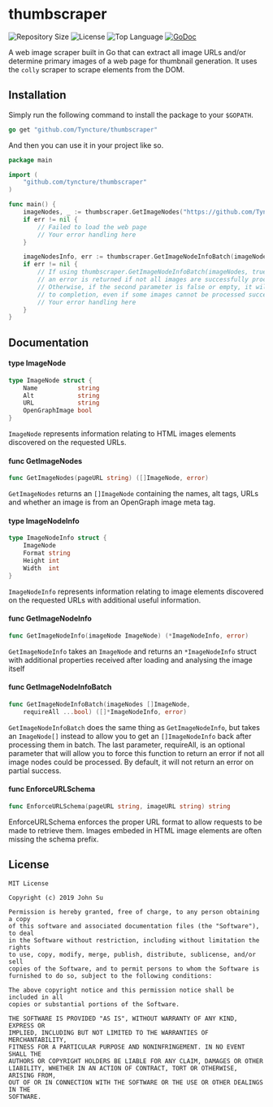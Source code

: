 # thumbscraper
![Repository Size](https://img.shields.io/github/repo-size/Tyncture/thumbscraper.svg?t&style=flat-square)
![License](https://img.shields.io/github/license/Tyncture/thumbscraper.svg?&style=flat-square)
![Top Language](https://img.shields.io/github/languages/top/Tyncture/thumbscraper.svg?&style=flat-square)
[![GoDoc](https://godoc.org/github.com/Tyncture/thumbscraper?status.svg)](https://godoc.org/github.com/Tyncture/thumbscraper)

A web image scraper built in Go that can extract all image URLs and/or determine 
primary images of a web page for thumbnail generation. It uses the `colly` scraper 
to scrape elements from the DOM.

## Installation

Simply run the following command to install the package to your `$GOPATH`.
```go
go get "github.com/Tyncture/thumbscraper"
```


And then you can use it in your project like so.
```go
package main

import (
	"github.com/tyncture/thumbscraper"
)

func main() {
	imageNodes, _ := thumbscraper.GetImageNodes("https://github.com/Tyncture/thumbscraper")
	if err != nil {
		// Failed to load the web page
		// Your error handling here
	}

	imageNodesInfo, err := thumbscraper.GetImageNodeInfoBatch(imageNodes)
	if err != nil {
		// If using thumbscraper.GetImageNodeInfoBatch(imageNodes, true), then
		// an error is returned if not all images are successfully processed
		// Otherwise, if the second parameter is false or empty, it will run
		// to completion, even if some images cannot be processed successfully
		// Your error handling here
	}
}
```

## Documentation

#### type ImageNode

```go
type ImageNode struct {
	Name           string
	Alt            string
	URL            string
	OpenGraphImage bool
}
```

`ImageNode` represents information relating to HTML images elements discovered on
the requested URLs.

#### func  GetImageNodes

```go
func GetImageNodes(pageURL string) ([]ImageNode, error)
```
`GetImageNodes` returns an `[]ImageNode` containing the names, alt tags, URLs and
whether an image is from an OpenGraph image meta tag.

#### type ImageNodeInfo

```go
type ImageNodeInfo struct {
	ImageNode
	Format string
	Height int
	Width  int
}
```

`ImageNodeInfo` represents information relating to image elements discovered on
the requested URLs with additional useful information.

#### func  GetImageNodeInfo

```go
func GetImageNodeInfo(imageNode ImageNode) (*ImageNodeInfo, error)
```
`GetImageNodeInfo` takes an `ImageNode` and returns an `*ImageNodeInfo` struct with
additional properties received after loading and analysing the image itself

#### func  GetImageNodeInfoBatch

```go
func GetImageNodeInfoBatch(imageNodes []ImageNode,
	requireAll ...bool) ([]*ImageNodeInfo, error)
```
`GetImageNodeInfoBatch` does the same thing as `GetImageNodeInfo`, but takes an
`ImageNode[]` instead to allow you to get an `[]ImageNodeInfo` back after processing
them in batch. The last parameter, requireAll, is an optional parameter that
will allow you to force this function to return an error if not all image nodes
could be processed. By default, it will not return an error on partial success.

#### func  EnforceURLSchema

```go
func EnforceURLSchema(pageURL string, imageURL string) string
```
EnforceURLSchema enforces the proper URL format to allow requests to be made to
retrieve them. Images embeded in HTML image elements are often missing the
schema prefix.

## License
```
MIT License

Copyright (c) 2019 John Su

Permission is hereby granted, free of charge, to any person obtaining a copy
of this software and associated documentation files (the "Software"), to deal
in the Software without restriction, including without limitation the rights
to use, copy, modify, merge, publish, distribute, sublicense, and/or sell
copies of the Software, and to permit persons to whom the Software is
furnished to do so, subject to the following conditions:

The above copyright notice and this permission notice shall be included in all
copies or substantial portions of the Software.

THE SOFTWARE IS PROVIDED "AS IS", WITHOUT WARRANTY OF ANY KIND, EXPRESS OR
IMPLIED, INCLUDING BUT NOT LIMITED TO THE WARRANTIES OF MERCHANTABILITY,
FITNESS FOR A PARTICULAR PURPOSE AND NONINFRINGEMENT. IN NO EVENT SHALL THE
AUTHORS OR COPYRIGHT HOLDERS BE LIABLE FOR ANY CLAIM, DAMAGES OR OTHER
LIABILITY, WHETHER IN AN ACTION OF CONTRACT, TORT OR OTHERWISE, ARISING FROM,
OUT OF OR IN CONNECTION WITH THE SOFTWARE OR THE USE OR OTHER DEALINGS IN THE
SOFTWARE.
```
